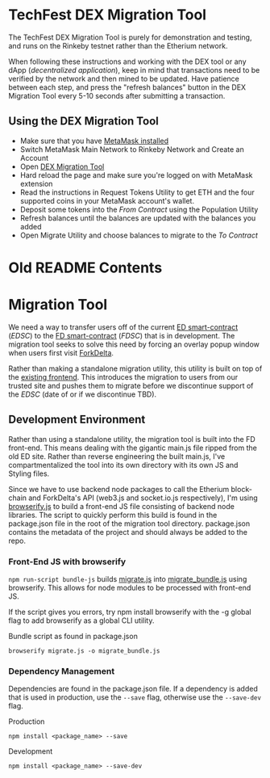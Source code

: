 # TechFest DEX Migration Tool
The TechFest DEX Migration Tool is purely for demonstration and testing, and runs on the Rinkeby testnet rather than the Etherium network. 

When following these instructions and working with the DEX tool or any dApp (_decentralized application_), keep in mind that transactions need to be verified by the network and then mined to be updated. Have patience between each step, and press the "refresh balances" button in the DEX Migration Tool every 5-10 seconds after submitting a transaction. 

## Using the DEX Migration Tool
- Make sure that you have [MetaMask installed](https://metamask.io/)
- Switch MetaMask Main Network to Rinkeby Network and Create an Account
- Open [DEX Migration Tool](https://ebonsignori.github.io/)
- Hard reload the page and make sure you're logged on with MetaMask extension
- Read the instructions in Request Tokens Utility to get ETH and the four supported coins in your MetaMask account's wallet.
- Deposit some tokens into the _From Contract_ using the Population Utility
- Refresh  balances until the balances are updated with the balances you added
- Open Migrate Utility and choose balances to migrate to the _To Contract_

# Old README Contents
# Migration Tool
We need a way to transfer users off of the current [ED smart-contract](https://etherscan.io/address/0x8d12a197cb00d4747a1fe03395095ce2a5cc6819) (_EDSC_) to the [FD smart-contract](https://github.com/forkdelta/smart_contract) (_FDSC_) that is in development. The migration tool seeks to solve this need by forcing an overlay popup window when users first visit [ForkDelta](https://forkdelta.github.io/).

Rather than making a standalone migration utility, this utility is built on top of the [existing frontend](https://github.com/forkdelta/forkdelta.github.io). This introduces the migration to users from our trusted site and pushes them to migrate before we discontinue support of the _EDSC_ (date of or if we discontinue TBD). 

## Development Environment 
Rather than using a standalone utility, the migration tool is built into the FD front-end. This means dealing with the gigantic main.js file ripped from the old ED site. Rather than reverse engineering the built main.js, I've compartmentalized the tool into its own directory with its own JS and Styling files. 

Since we have to use backend node packages to call the Etherium block-chain and ForkDelta's API (web3.js and socket.io.js respectively), I'm using [browserify.js](http://browserify.org/) to build a front-end JS file consisting of backend node libraries. The script to quickly perform this build is found in the package.json file in the root of the migration tool directory. package.json contains the metadata of the project and should always be added to the repo.

### Front-End JS with browserify 
`npm run-script bundle-js` builds [migrate.js](./migrate.js) into [migrate_bundle.js](./migrate_bundle.js) using browserify. This allows for node modules to be processed with front-end JS. 

If the script gives you errors, try npm install browserify with the -g global flag to add browserify as a global CLI utility. 

Bundle script as found in package.json
```
browserify migrate.js -o migrate_bundle.js
```

### Dependency Management
Dependencies are found in the package.json file. If a dependency is added that is used in production, 
use the `--save` flag, otherwise use the `--save-dev` flag. 

Production 
```$xslt
npm install <package_name> --save
```

Development
```$xslt
npm install <package_name> --save-dev
```
